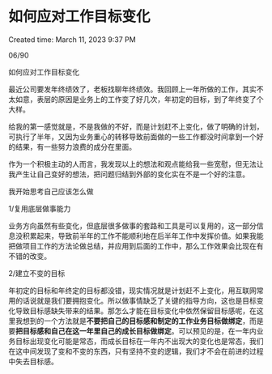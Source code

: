 # 如何应对工作目标变化

Created time: March 11, 2023 9:37 PM

06/90

如何应对工作目标变化

最近公司要发年终绩效了，老板找聊年终绩效。我回顾上一年所做的工作，其实不太如意，表层的原因是业务上的工作变了好几次，年初定的目标，到了年终变了个大样。

给我的第一感觉就是，不是我做的不好，而是计划赶不上变化，做了明确的计划，可执行了半年，又因为业务重心的转移导致前面做的一些工作都没时间拿到一个好的结果，有一些努力浪费的成分在里面。

作为一个积极主动的人而言，我发现以上的想法和观点能给我一些宽慰，但无法让我产生让自己变好的想法，把问题归结到外部的变化实在不是一个好的注意。

我开始思考自己应该怎么做

1/复用底层做事能力

业务方向虽然有些变化，但底层很多做事的套路和工具是可以复用的，这一部分信息没积累起来，导致前半年的工作不能顺利地在后半年工作中发挥价值。如果我能把做项目工作的方法论做总结，并应用到后面的工作中，那么工作效果会比现在有不错的改变。

2/建立不变的目标

年初定的目标和年终定的目标都没错，现实情况就是计划赶不上变化，用互联网常用的话说就是我们要拥抱变化。所以做事情缺乏了关键的指导方向，这也是目标变化导致目标感缺失带来的结果。那怎么才能在目标变化中依然保留目标感呢，在这里我想到的一个方法就是**不要把自己的目标感和制定的工作业务目标做绑定**，而是要**把目标感和自己在这一年里自己的成长目标做绑定**。可以预见的是，在一年内业务目标出现变化可能是常态，而成长目标在一年内不出现大的变化也是常态，我们在这中间发现了变和不变的东西，只有坚持不变的逻辑，我们才不会在前进的过程中失去目标感。